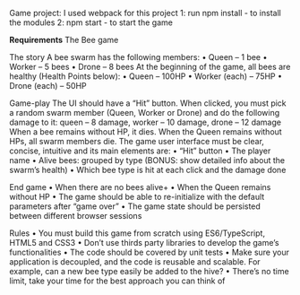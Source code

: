 Game project: 
I used webpack for this project
1: run npm install - to install the modules
2: npm start - to start the game

**Requirements**
The Bee game

The story
A bee swarm has the following members:
• Queen – 1 bee
• Worker – 5 bees
• Drone – 8 bees
At the beginning of the game, all bees are healthy (Health Points below):
• Queen – 100HP
• Worker (each) – 75HP
• Drone (each) – 50HP

Game-play
The UI should have a “Hit” button. When clicked, you must pick a random swarm member (Queen,
Worker or Drone) and do the following damage to it: queen – 8 damage, worker – 10 damage, drone – 12 damage
When a bee remains without HP, it dies. When the Queen remains without HPs, all swarm members die.
The game user interface must be clear, concise, intuitive and its main elements are:
• “Hit” button
• The player name
• Alive bees: grouped by type (BONUS: show detailed info about the swarm’s health)
• Which bee type is hit at each click and the damage done

End game
• When there are no bees alive+
• When the Queen remains without HP
• The game should be able to re-initialize with the default parameters after “game over”
• The game state should be persisted between different browser sessions

Rules
• You must build this game from scratch using ES6/TypeScript, HTML5 and CSS3
• Don’t use thirds party libraries to develop the game’s functionalities
• The code should be covered by unit tests
• Make sure your application is decoupled, and the code is reusable and scalable. For
  example, can a new bee type easily be added to the hive?
• There’s no time limit, take your time for the best approach you can think of
